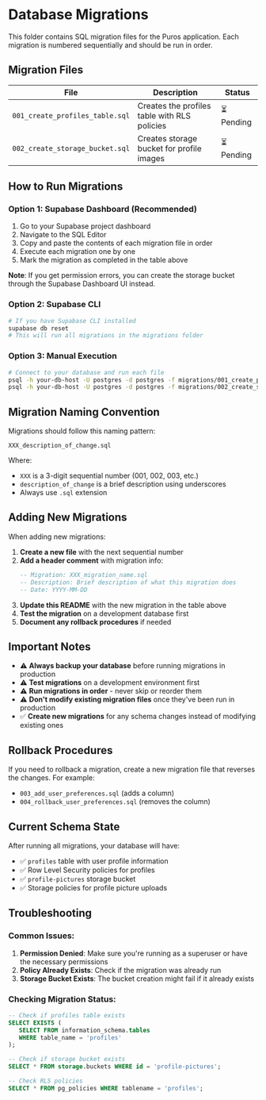 # Database Migrations

This folder contains SQL migration files for the Puros application. Each migration is numbered sequentially and should be run in order.

## Migration Files

| File | Description | Status |
|------|-------------|---------|
| `001_create_profiles_table.sql` | Creates the profiles table with RLS policies | ⏳ Pending |
| `002_create_storage_bucket.sql` | Creates storage bucket for profile images | ⏳ Pending |

## How to Run Migrations

### Option 1: Supabase Dashboard (Recommended)
1. Go to your Supabase project dashboard
2. Navigate to the SQL Editor
3. Copy and paste the contents of each migration file in order
4. Execute each migration one by one
5. Mark the migration as completed in the table above

**Note**: If you get permission errors, you can create the storage bucket through the Supabase Dashboard UI instead.

### Option 2: Supabase CLI
```bash
# If you have Supabase CLI installed
supabase db reset
# This will run all migrations in the migrations folder
```

### Option 3: Manual Execution
```bash
# Connect to your database and run each file
psql -h your-db-host -U postgres -d postgres -f migrations/001_create_profiles_table.sql
psql -h your-db-host -U postgres -d postgres -f migrations/002_create_storage_bucket.sql
```

## Migration Naming Convention

Migrations should follow this naming pattern:
```
XXX_description_of_change.sql
```

Where:
- `XXX` is a 3-digit sequential number (001, 002, 003, etc.)
- `description_of_change` is a brief description using underscores
- Always use `.sql` extension

## Adding New Migrations

When adding new migrations:

1. **Create a new file** with the next sequential number
2. **Add a header comment** with migration info:
   ```sql
   -- Migration: XXX_migration_name.sql
   -- Description: Brief description of what this migration does
   -- Date: YYYY-MM-DD
   ```
3. **Update this README** with the new migration in the table above
4. **Test the migration** on a development database first
5. **Document any rollback procedures** if needed

## Important Notes

- ⚠️ **Always backup your database** before running migrations in production
- ⚠️ **Test migrations** on a development environment first
- ⚠️ **Run migrations in order** - never skip or reorder them
- ⚠️ **Don't modify existing migration files** once they've been run in production
- ✅ **Create new migrations** for any schema changes instead of modifying existing ones

## Rollback Procedures

If you need to rollback a migration, create a new migration file that reverses the changes. For example:

- `003_add_user_preferences.sql` (adds a column)
- `004_rollback_user_preferences.sql` (removes the column)

## Current Schema State

After running all migrations, your database will have:

- ✅ `profiles` table with user profile information
- ✅ Row Level Security policies for profiles
- ✅ `profile-pictures` storage bucket
- ✅ Storage policies for profile picture uploads

## Troubleshooting

### Common Issues:

1. **Permission Denied**: Make sure you're running as a superuser or have the necessary permissions
2. **Policy Already Exists**: Check if the migration was already run
3. **Storage Bucket Exists**: The bucket creation might fail if it already exists

### Checking Migration Status:

```sql
-- Check if profiles table exists
SELECT EXISTS (
   SELECT FROM information_schema.tables 
   WHERE table_name = 'profiles'
);

-- Check if storage bucket exists
SELECT * FROM storage.buckets WHERE id = 'profile-pictures';

-- Check RLS policies
SELECT * FROM pg_policies WHERE tablename = 'profiles';
``` 